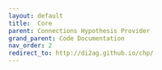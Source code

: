 ```yaml
---
layout: default
title:  Core
parent: Connections Hypothesis Provider
grand_parent: Code Documentation
nav_order: 2
redirect_to: http://di2ag.github.io/chp/
---
```

